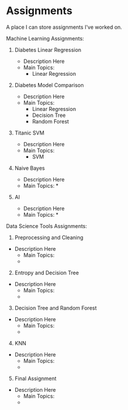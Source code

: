 # Assignments

A place I can store assignments I've worked on. 

Machine Learning Assignments:
1. Diabetes Linear Regression
    * Description Here
    * Main Topics: 
      * Linear Regression

2. Diabetes Model Comparison
    * Description Here
    * Main Topics:
      * Linear Regression
      * Decision Tree
      * Random Forest
  
3. Titanic SVM
    * Description Here
    * Main Topics:
      * SVM
  
4. Naive Bayes
    * Description Here
    * Main Topics:
      *

5. AI
    * Description Here
    * Main Topics:
      *

Data Science Tools Assignments:
1. Preprocessing and Cleaning
  * Description Here
    * Main Topics:
    *
2. Entropy and Decision Tree
  * Description Here
    * Main Topics:
    *
3. Decision Tree and Random Forest
  * Description Here
    * Main Topics:
    *
4. KNN
  * Description Here
    * Main Topics:
    *
5. Final Assignment
  * Description Here
    * Main Topics:
    *
